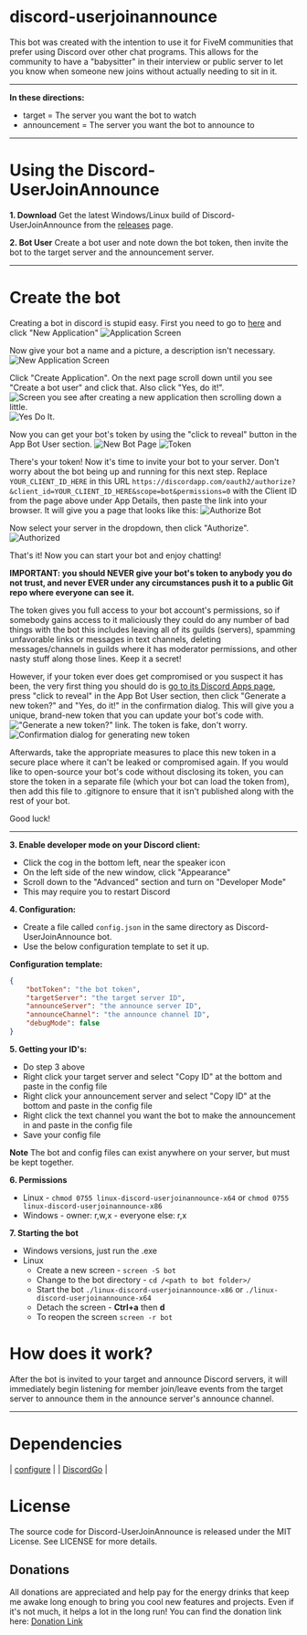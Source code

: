 # discord-userjoinannounce

This bot was created with the intention to use it for FiveM communities that prefer using Discord over other chat programs. This allows for the community to have a "babysitter" in their interview or public server to let you know when someone new joins without actually needing to sit in it.

----------------------------------------------------------------

**In these directions:**
- target = The server you want the bot to watch
- announcement = The server you want the bot to announce to

----

# Using the Discord-UserJoinAnnounce

**1. Download** 
Get the latest Windows/Linux build of Discord-UserJoinAnnounce from the [releases](https://github.com/JoshuaDoes/discord-userjoinannounce/releases) page.

**2. Bot User**
Create a bot user and note down the bot token, then invite the bot to the target
server and the announcement server.

------------------------------------------------------------------

# Create the bot

Creating a bot in discord is stupid easy. First you need to go to [here](https://discordapp.com/developers/applications/me) and click "New Application"
![Application Screen](http://i.imgur.com/FvgfY2Z.png)

Now give your bot a name and a picture, a description isn't necessary.
![New Application Screen](http://i.imgur.com/MOS7yvH.png)

Click "Create Application". On the next page scroll down until you see "Create a bot user" and click that. Also click "Yes, do it!".
![Screen you see after creating a new application then scrolling down a little.](http://i.imgur.com/YAzK5ml.png)
![Yes Do It.](http://i.imgur.com/vkF6Rxo.png)

Now you can get your bot's token by using the "click to reveal" button in the App Bot User section.
![New Bot Page](http://i.imgur.com/xhKMUVU.png)
![Token](http://i.imgur.com/QwCmJJM.png)

There's your token! Now it's time to invite your bot to your server. Don't worry about the bot being up and running for this next step. 
Replace `YOUR_CLIENT_ID_HERE` in this URL ```https://discordapp.com/oauth2/authorize?&client_id=YOUR_CLIENT_ID_HERE&scope=bot&permissions=0``` 
with the Client ID from the page above under App Details, then paste the link into your browser. It will give you a page that looks like this:
![Authorize Bot](http://i.imgur.com/Ggwy0BP.png)

Now select your server in the dropdown, then click "Authorize".
![Authorized](http://i.imgur.com/4cqNcs1.png)

That's it! Now you can start your bot and enjoy chatting!

**IMPORTANT: you should NEVER give your bot's token to anybody you do not trust, and never EVER under any circumstances push it to a public Git repo where everyone can see it.** 

The token gives you full access to your bot account's permissions, so if somebody gains access to it maliciously they could do any number of bad things with the bot
this includes leaving all of its guilds (servers), spamming unfavorable links or messages in text channels, deleting messages/channels in guilds where it has moderator permissions, 
and other nasty stuff along those lines. Keep it a secret!  

However, if your token ever does get compromised or you suspect it has been, the very first thing you should do is [go to its Discord Apps page](https://discordapp.com/developers/applications/me), 
press "click to reveal" in the App Bot User section, then click "Generate a new token?" and "Yes, do it!" in the confirmation dialog. 
This will give you a unique, brand-new token that you can update your bot's code with.  
!["Generate a new token?" link. The token is fake, don't worry.](https://i.imgur.com/ti4S2V8.png)  
![Confirmation dialog for generating new token](https://i.imgur.com/HJmzUk1.png)

Afterwards, take the appropriate measures to place this new token in a secure place where it can't be leaked or compromised again. If you would like to open-source your bot's code without disclosing its token, 
you can store the token in a separate file (which your bot can load the token from), then add this file to .gitignore to ensure that it isn't published along with the rest of your bot. 
 
Good luck!

-------------------------------------------------------------------------


**3. Enable developer mode on your Discord client:**
- Click the cog in the bottom left, near the speaker icon
- On the left side of the new window, click "Appearance"
- Scroll down to the "Advanced" section and turn on "Developer Mode"
- This may require you to restart Discord

**4. Configuration:**
- Create a file called `config.json` in the same directory as Discord-UserJoinAnnounce bot.
- Use the below configuration template to set it up.

**Configuration template:**
```JSON
{
	"botToken": "the bot token",
	"targetServer": "the target server ID",
	"announceServer": "the announce server ID",
	"announceChannel": "the announce channel ID",
	"debugMode": false
}
```

**5. Getting your ID's:**
- Do step 3 above
- Right click your target server and select "Copy ID" at the bottom and paste in the config file
- Right click your announcement server and select "Copy ID" at the bottom and paste in the config file
- Right click the text channel you want the bot to make the announcement in and paste in the config file
- Save your config file

**Note**
The bot and config files can exist anywhere on your server, but must be kept together.

**6. Permissions**
- Linux - ```chmod 0755 linux-discord-userjoinannounce-x64``` or ```chmod 0755 linux-discord-userjoinannounce-x86```
- Windows - owner: r,w,x
	  - everyone else: r,x

**7. Starting the bot**
- Windows versions, just run the .exe
- Linux
	- Create a new screen - ```screen -S bot```
	- Change to the bot directory - ```cd /<path to bot folder>/```
	- Start the bot ```./linux-discord-userjoinannounce-x86``` or ```./linux-discord-userjoinannounce-x64```
	- Detach the screen - **Ctrl+a** then **d**
	- To reopen the screen ```screen -r bot```


# How does it work?

After the bot is invited to your target and announce Discord servers, it will
immediately begin listening for member join/leave events from the target server to
announce them in the announce server's announce channel.

----

# Dependencies

| [configure](https://github.com/paked/configure) |
| [DiscordGo](https://github.com/bwmarrin/discordgo) |

# License
The source code for Discord-UserJoinAnnounce is released under the MIT License. See LICENSE for more details.

## Donations
All donations are appreciated and help pay for the energy drinks that keep me awake long enough to bring you cool new features and projects. Even if it's not much, it helps a lot in the long run!
You can find the donation link here: [Donation Link](https://paypal.me/JoshuaDoes)

